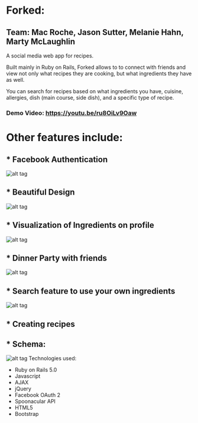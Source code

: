 # Forked:

## Team: Mac Roche, Jason Sutter, Melanie Hahn, Marty McLaughlin

A social media web app for recipes.

Built mainly in Ruby on Rails, Forked allows to to connect with friends and view not only what recipes they are cooking, but what ingredients they have as well.

You can search for recipes based on what ingredients you have, cuisine, allergies, dish (main course, side dish), and a specific type of recipe.

### Demo Video: https://youtu.be/ru8OiLv9Oaw

# Other features include:
## * Facebook Authentication
![alt tag](http://i.imgur.com/5nyY79h.png)
## * Beautiful Design
![alt tag](http://i.imgur.com/XtP6SNO.png)
## * Visualization of Ingredients on profile
![alt tag](http://i.imgur.com/XDCuvTO.png)
## * Dinner Party with friends
![alt tag](http://i.imgur.com/LpL2qPh.png)
## * Search feature to use your own ingredients
![alt tag](http://i.imgur.com/ECRxCqV.png)
## * Creating recipes


## * Schema:
![alt tag](http://i.imgur.com/buXioFy.png)
Technologies used:
* Ruby on Rails 5.0
* Javascript
* AJAX
* jQuery
* Facebook OAuth 2
* Spoonacular API
* HTML5
* Bootstrap
